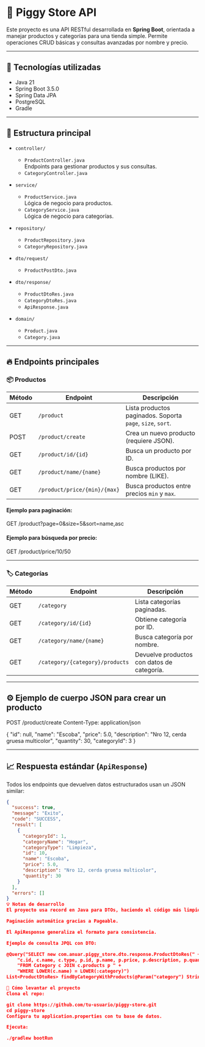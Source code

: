 # 🐷 Piggy Store API

Este proyecto es una API RESTful desarrollada en **Spring Boot**, orientada a manejar productos y categorías para una tienda simple. Permite operaciones CRUD básicas y consultas avanzadas por nombre y precio.

---

## 🚀 Tecnologías utilizadas

- Java 21
- Spring Boot 3.5.0
- Spring Data JPA
- PostgreSQL
- Gradle

---

## 📂 Estructura principal

- `controller/`
  - `ProductController.java`  
    Endpoints para gestionar productos y sus consultas.
  - `CategoryController.java`  
    

- `service/`
  - `ProductService.java`  
    Lógica de negocio para productos.
  - `CategoryService.java`  
    Lógica de negocio para categorías.

- `repository/`
  - `ProductRepository.java`
  - `CategoryRepository.java`

- `dto/request/`
  - `ProductPostDto.java`
- `dto/response/`
  - `ProductDtoRes.java`
  - `CategoryDtoRes.java`
  - `ApiResponse.java`

- `domain/`
  - `Product.java`
  - `Category.java`

---

## 🔥 Endpoints principales

### 📦 Productos

| Método | Endpoint                     | Descripción                                     |
|--------|------------------------------|-------------------------------------------------|
| GET    | `/product`                   | Lista productos paginados. Soporta `page`, `size`, `sort`. |
| POST   | `/product/create`            | Crea un nuevo producto (requiere JSON).         |
| GET    | `/product/id/{id}`           | Busca un producto por ID.                       |
| GET    | `/product/name/{name}`       | Busca productos por nombre (LIKE).              |
| GET    | `/product/price/{min}/{max}` | Busca productos entre precios `min` y `max`.    |

#### Ejemplo para paginación:
GET /product?page=0&size=5&sort=name,asc


#### Ejemplo para búsqueda por precio:
GET /product/price/10/50

---

### 🏷️ Categorías

| Método | Endpoint                          | Descripción                                    |
|--------|-----------------------------------|------------------------------------------------|
| GET    | `/category`                       | Lista categorías paginadas.                    |
| GET    | `/category/id/{id}`               | Obtiene categoría por ID.                      |
| GET    | `/category/name/{name}`           | Busca categoría por nombre.                    |
| GET    | `/category/{category}/products`   | Devuelve productos con datos de categoría.     |

---

## ⚙ Ejemplo de cuerpo JSON para crear un producto

POST /product/create
Content-Type: application/json

{
"id": null,
"name": "Escoba",
"price": 5.0,
"description": "Nro 12, cerda gruesa multicolor",
"quantity": 30,
"categoryId": 3
}

---

## 📈 Respuesta estándar (`ApiResponse`)

Todos los endpoints que devuelven datos estructurados usan un JSON similar:

```json
{
  "success": true,
  "message": "Exito",
  "code": "SUCCESS",
  "result": [
    {
      "categoryId": 1,
      "categoryName": "Hogar",
      "categoryType": "Limpieza",
      "id": 10,
      "name": "Escoba",
      "price": 5.0,
      "description": "Nro 12, cerda gruesa multicolor",
      "quantity": 30
    }
  ],
  "errors": []
}
💡 Notas de desarrollo
El proyecto usa record en Java para DTOs, haciendo el código más limpio y seguro.

Paginación automática gracias a Pageable.

El ApiResponse generaliza el formato para consistencia.

Ejemplo de consulta JPQL con DTO:

@Query("SELECT new com.anuar.piggy_store.dto.response.ProductDtoRes(" +
    "c.id, c.name, c.type, p.id, p.name, p.price, p.description, p.quantity) " +
    "FROM Category c JOIN c.products p " +
    "WHERE LOWER(c.name) = LOWER(:category)")
List<ProductDtoRes> findByCategoryWithProducts(@Param("category") String category);

🚀 Cómo levantar el proyecto
Clona el repo:

git clone https://github.com/tu-usuario/piggy-store.git
cd piggy-store
Configura tu application.properties con tu base de datos.

Ejecuta:

./gradlew bootRun